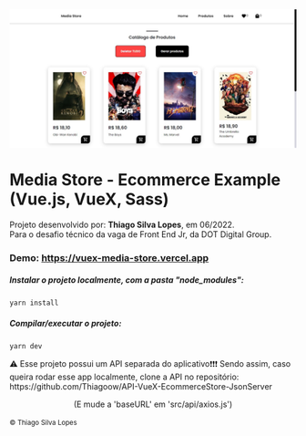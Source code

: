 <!-- -->
<div align="center">
<img src="./public/app.jpg" align="center">
</div>

# Media Store - Ecommerce Example (Vue.js, VueX, Sass)

<p>Projeto desenvolvido por: <strong>Thiago Silva Lopes</strong>, em 06/2022.<br/>
Para o desafio técnico da vaga de Front End Jr, da DOT Digital Group.</p>

### Demo: https://vuex-media-store.vercel.app

##### Instalar o projeto localmente, com a pasta "node_modules":

```
yarn install
```
##### Compilar/executar o projeto:

```
yarn dev
```

<p>⚠ Esse projeto possui um API separada do aplicativo❗❗❗ Sendo assim, caso queira rodar esse app localmente, clone a API no repositório: <br/>
https://github.com/Thiagoow/API-VueX-EcommerceStore-JsonServer
</p>

<p align="center">(E mude a 'baseURL' em 'src/api/axios.js') </p>

<small>© Thiago Silva Lopes </small>
